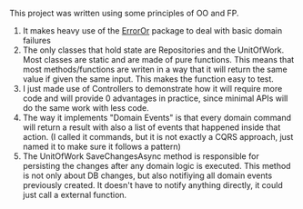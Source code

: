 This project was written using some principles of OO and FP.

1. It makes heavy use of the [ErrorOr](https://github.com/amantinband/error-or) package to deal with 
basic domain failures
2. The only classes that hold state are Repositories and the UnitOfWork. 
Most classes are static and are made of pure functions. This means that most methods/functions 
are writen in a way that it will return the same value if given the same input.
This makes the function easy to test.
3. I just made use of Controllers to demonstrate how it will require more code and will provide 0 advantages in practice, 
since minimal APIs will do the same work with less code.
4. The way it implements "Domain Events" is that every domain command 
will return a result with also a list of events that happened inside that action.
(I called it commands, but it is not exactly a CQRS approach, just named it to make sure it follows a pattern)
5. The UnitOfWork SaveChangesAsync method is responsible for persisting the changes after any domain logic is executed.
This method is not only about DB changes, but also notifiying all domain events previously created. 
It doesn't have to notify anything directly, it could just call a external function.
